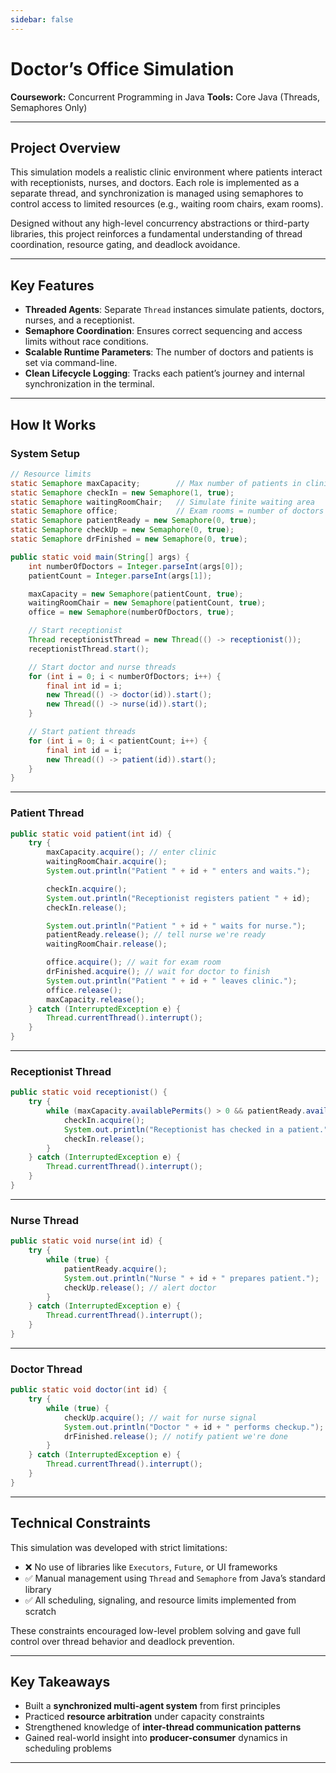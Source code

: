 ```yaml
---
sidebar: false
---
```


# Doctor’s Office Simulation

**Coursework:** Concurrent Programming in Java
**Tools:** Core Java (Threads, Semaphores Only)

---

## Project Overview

This simulation models a realistic clinic environment where patients interact with receptionists, nurses, and doctors. Each role is implemented as a separate thread, and synchronization is managed using semaphores to control access to limited resources (e.g., waiting room chairs, exam rooms).

Designed without any high-level concurrency abstractions or third-party libraries, this project reinforces a fundamental understanding of thread coordination, resource gating, and deadlock avoidance.

---

## Key Features

* **Threaded Agents**: Separate `Thread` instances simulate patients, doctors, nurses, and a receptionist.
* **Semaphore Coordination**: Ensures correct sequencing and access limits without race conditions.
* **Scalable Runtime Parameters**: The number of doctors and patients is set via command-line.
* **Clean Lifecycle Logging**: Tracks each patient’s journey and internal synchronization in the terminal.

---

## How It Works

### System Setup

```java
// Resource limits
static Semaphore maxCapacity;        // Max number of patients in clinic
static Semaphore checkIn = new Semaphore(1, true); 
static Semaphore waitingRoomChair;   // Simulate finite waiting area
static Semaphore office;             // Exam rooms = number of doctors
static Semaphore patientReady = new Semaphore(0, true); 
static Semaphore checkUp = new Semaphore(0, true); 
static Semaphore drFinished = new Semaphore(0, true); 

public static void main(String[] args) {
    int numberOfDoctors = Integer.parseInt(args[0]);
    patientCount = Integer.parseInt(args[1]);

    maxCapacity = new Semaphore(patientCount, true);
    waitingRoomChair = new Semaphore(patientCount, true);
    office = new Semaphore(numberOfDoctors, true);

    // Start receptionist
    Thread receptionistThread = new Thread(() -> receptionist());
    receptionistThread.start();

    // Start doctor and nurse threads
    for (int i = 0; i < numberOfDoctors; i++) {
        final int id = i;
        new Thread(() -> doctor(id)).start();
        new Thread(() -> nurse(id)).start();
    }

    // Start patient threads
    for (int i = 0; i < patientCount; i++) {
        final int id = i;
        new Thread(() -> patient(id)).start();
    }
}
```

---

### Patient Thread

```java
public static void patient(int id) {
    try {
        maxCapacity.acquire(); // enter clinic
        waitingRoomChair.acquire(); 
        System.out.println("Patient " + id + " enters and waits.");

        checkIn.acquire();
        System.out.println("Receptionist registers patient " + id);
        checkIn.release();

        System.out.println("Patient " + id + " waits for nurse.");
        patientReady.release(); // tell nurse we're ready
        waitingRoomChair.release();

        office.acquire(); // wait for exam room
        drFinished.acquire(); // wait for doctor to finish
        System.out.println("Patient " + id + " leaves clinic.");
        office.release();
        maxCapacity.release();
    } catch (InterruptedException e) {
        Thread.currentThread().interrupt();
    }
}
```

---

### Receptionist Thread

```java
public static void receptionist() {
    try {
        while (maxCapacity.availablePermits() > 0 && patientReady.availablePermits() > 0) {
            checkIn.acquire(); 
            System.out.println("Receptionist has checked in a patient.");
            checkIn.release(); 
        }
    } catch (InterruptedException e) {
        Thread.currentThread().interrupt();
    }
}
```

---

### Nurse Thread

```java
public static void nurse(int id) {
    try {
        while (true) {
            patientReady.acquire(); 
            System.out.println("Nurse " + id + " prepares patient.");
            checkUp.release(); // alert doctor
        }
    } catch (InterruptedException e) {
        Thread.currentThread().interrupt();
    }
}
```

---

### Doctor Thread

```java
public static void doctor(int id) {
    try {
        while (true) {
            checkUp.acquire(); // wait for nurse signal
            System.out.println("Doctor " + id + " performs checkup.");
            drFinished.release(); // notify patient we're done
        }
    } catch (InterruptedException e) {
        Thread.currentThread().interrupt();
    }
}
```

---

## Technical Constraints

This simulation was developed with strict limitations:

* ❌ No use of libraries like `Executors`, `Future`, or UI frameworks
* ✅ Manual management using `Thread` and `Semaphore` from Java’s standard library
* ✅ All scheduling, signaling, and resource limits implemented from scratch

These constraints encouraged low-level problem solving and gave full control over thread behavior and deadlock prevention.

---

## Key Takeaways

* Built a **synchronized multi-agent system** from first principles
* Practiced **resource arbitration** under capacity constraints
* Strengthened knowledge of **inter-thread communication patterns**
* Gained real-world insight into **producer-consumer** dynamics in scheduling problems

---

